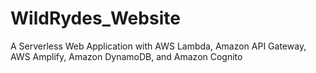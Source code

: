 # WildRydes_Website
A Serverless Web Application with AWS Lambda, Amazon API Gateway, AWS Amplify, Amazon DynamoDB, and Amazon Cognito
